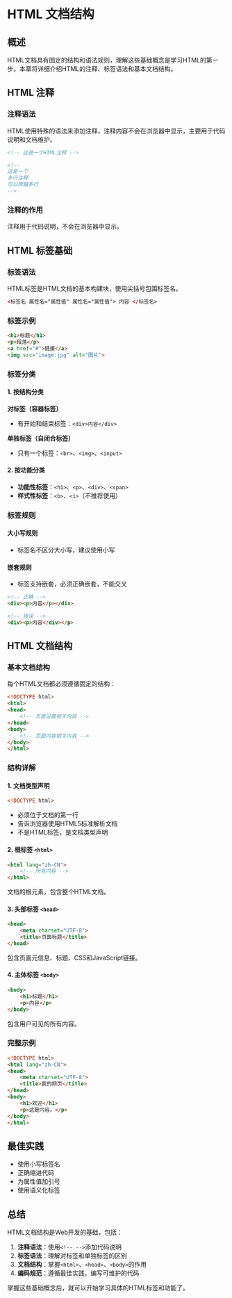 # HTML 文档结构

## 概述

HTML文档具有固定的结构和语法规则，理解这些基础概念是学习HTML的第一步。本章将详细介绍HTML的注释、标签语法和基本文档结构。

## HTML 注释

### 注释语法

HTML使用特殊的语法来添加注释，注释内容不会在浏览器中显示，主要用于代码说明和文档维护。

```html
<!-- 这是一个HTML注释 -->

<!-- 
这是一个
多行注释
可以跨越多行
-->
```

### 注释的作用

注释用于代码说明，不会在浏览器中显示。

## HTML 标签基础

### 标签语法

HTML标签是HTML文档的基本构建块，使用尖括号包围标签名。

```html
<标签名 属性名="属性值" 属性名="属性值"> 内容 </标签名>
```

### 标签示例

```html
<h1>标题</h1>
<p>段落</p>
<a href="#">链接</a>
<img src="image.jpg" alt="图片">
```

### 标签分类

#### 1. 按结构分类

**对标签（容器标签）**
- 有开始和结束标签：`<div>内容</div>`

**单独标签（自闭合标签）**
- 只有一个标签：`<br>`、`<img>`、`<input>`

#### 2. 按功能分类

- **功能性标签**：`<h1>`、`<p>`、`<div>`、`<span>`
- **样式性标签**：`<b>`、`<i>`（不推荐使用）

### 标签规则

#### 大小写规则
- 标签名不区分大小写，建议使用小写

#### 嵌套规则
- 标签支持嵌套，必须正确嵌套，不能交叉

```html
<!-- 正确 -->
<div><p>内容</p></div>

<!-- 错误 -->
<div><p>内容</div></p>
```

## HTML 文档结构

### 基本文档结构

每个HTML文档都必须遵循固定的结构：

```html
<!DOCTYPE html>
<html>
<head>
    <!-- 页面设置相关内容 -->
</head>
<body>
    <!-- 页面内容相关内容 -->
</body>
</html>
```

### 结构详解

#### 1. 文档类型声明

```html
<!DOCTYPE html>
```

- 必须位于文档的第一行
- 告诉浏览器使用HTML5标准解析文档
- 不是HTML标签，是文档类型声明

#### 2. 根标签 `<html>`

```html
<html lang="zh-CN">
    <!-- 所有内容 -->
</html>
```

文档的根元素，包含整个HTML文档。

#### 3. 头部标签 `<head>`

```html
<head>
    <meta charset="UTF-8">
    <title>页面标题</title>
</head>
```

包含页面元信息、标题、CSS和JavaScript链接。

#### 4. 主体标签 `<body>`

```html
<body>
    <h1>标题</h1>
    <p>内容</p>
</body>
```

包含用户可见的所有内容。

### 完整示例

```html
<!DOCTYPE html>
<html lang="zh-CN">
<head>
    <meta charset="UTF-8">
    <title>我的网页</title>
</head>
<body>
    <h1>欢迎</h1>
    <p>这是内容。</p>
</body>
</html>
```

## 最佳实践

- 使用小写标签名
- 正确缩进代码
- 为属性值加引号
- 使用语义化标签

## 总结

HTML文档结构是Web开发的基础，包括：

1. **注释语法**：使用`<!-- -->`添加代码说明
2. **标签语法**：理解对标签和单独标签的区别
3. **文档结构**：掌握`<html>`、`<head>`、`<body>`的作用
4. **编码规范**：遵循最佳实践，编写可维护的代码

掌握这些基础概念后，就可以开始学习具体的HTML标签和功能了。